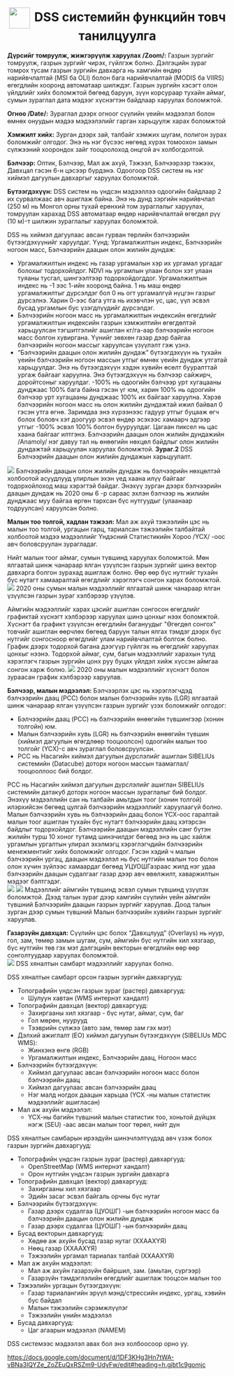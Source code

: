 
<h1 align="center"><img src="assets/images/icon_map.png" style="width: 48px;vertical-align: middle;padding-right: 10px;"/>DSS системийн функцийн товч танилцуулга</h1>

**Дүрсийг томруулж, жижгэрүүлж харуулах /Zoom/:** Газрын зургийг томруулж, газрын зургийг чирэх, гүйлгэж болно. Дэлгэцийн зураг томрох тусам газрын зургийн давхарга нь хамгийн өндөр нарийвчлалтай (MSI ба OLI) болон бага нарийвчлалтай (MODIS ба VIIRS) өгөгдлийн хооронд автоматаар шилждэг. Газрын зургийн хэсэгт олон үйлдлийг хийх боломжтой бөгөөд баруун, зүүн корсураар тухайн аймаг, сумын зураглал дата мэдээг хүснэгтэн байдлаар харуулах боломжтой.  <br>

**Огноо /Date/:**  Зураглал дээрх огноог сүүлийн үеийн мэдээлэл болон өмнөх онуудын мэдээ мэдээлэлийг гарган харьцуулж харах боломжтой  <br>

**Хэмжилт хийх:** Зурган дээрх зай, талбайг хэмжих шугам, полигон зурах боломжийг олгодог. Энэ нь нэг бүсээс нөгөөд хүрэх томоохон замын сүлжээний хоорондох зайг тооцоолоход онцгой ач холбогдолтой. <br>

**Бэлчээр:** Оптик, Бэлчээр, Мал аж ахуй, Тэжээл, Бэлчээрээр тэжээх, Давхцал гэсэн 6-н цэсээр бүрдэнэ. Одоогоор DSS систем нь нэг хиймэл дагуулын давхаргыг харуулах боломжтой. <br>

**Бүтээгдэхүүн:** DSS систем нь үндсэн мэдээллээ одоогийн байдлаар 2 их сурвалжаас авч ашиглаж байна. Энэ нь дунд зэргийн нарийвчлал (250 м) нь Монгол орны тухай ерөнхий том зураглалыг харуулах, томруулан харахад DSS автоматаар өндөр нарийвчлалтай өгөгдөл рүү (10 м)-т шилжин зураглалыг харуулах боломжтой. <br>

DSS нь хиймэл дагуулаас авсан гурван төрлийн бэлчээрийн бүтээгдэхүүнийг харуулдаг. Үүнд:  Ургамалжилтын индекс, Бэлчээрийн ногоон масс, Бэлчээрийн даацын олон жилийн дундаж: <br>
- Ургамалжилтын индекс нь газар ургамалын хэр их ургамал ургадаг болохыг тодорхойлдог. NDVI нь ургамлын улаан болон хэт улаан туяаны тусгал, шингээлтээр тодорхойдогддог. Ургамалжилтын индекс нь -1 ээс 1-ийн хооронд байна. 1 нь маш өндөр ургамалжилтыг дүрсэлдэг бол 0 нь огт ургамалгүй нүцгэн газрыг дүрсэлнэ. Харин 0-ээс бага утга нь ихэвчлэн ус, цас, үүл эсвэл бусад ургамлын бус үзэгдлүүдийг дүрсэлдэг.  <br>
- Бэлчээрийн ногоон масс нь ургамалжилтын индексийн өгөгдлийг ургамалжилтын индексийн газрын хэмжилтийн өгөгдөлтэй харьцуулсан тэгшитгэлийг ашиглан кг/га-аар бэлчээрийн ногоон масс болгон хувиргана. Үүнийг зөвхөн газар дээр байгаа бэлчээрийн ногоон массыг харуулсан үзүүлэлт гэж үзнэ.  <br>
- “Бэлчээрийн даацын олон жилийн дундаж” бүтээгдэхүүн нь тухайн үеийн бэлчээрийн ногоон массын утгыг өмнөх үеийн дундаж утгатай харьцуулдаг. Энэ нь бүтээгдэхүүн хэдэн хувийн өсөлт бууралттай ургаж байгааг харуулна. Энэ бүтээгдэхүүн нь бэлчээр сайжирч, доройтсоныг харуулдаг. -100% нь одоогийн бэлчээр урт хугацааны дунджаас 100% бага байна гэсэн үг юм, харин 100% нь одоогийн бэлчээр урт хугацааны дунджаас 100% их байгааг харуулна. Хэрэв бэлчээрийн ногоон масс нь олон жилийн дундажтай ижил байвал 0 гэсэн утга өгнө. Заримдаа энэ хүрээнээс гадуур утгыг буцааж өгч болох боловч хэт доогуур эсвэл өндөр эсэхээс хамаарч эдгээр утгыг -100% эсвэл 100% болгон бууруулдаг. Цагаан пиксел нь цас хаана байгааг илтгэнэ. Бэлчээрийн даацын олон жилийн дундажийн /Anamoly/ нэг давуу тал нь өнөөгийн нөхцөл байдлыг олон жилийн дундажтай харьцуулан харуулах боломжтой. **Зураг.2** DSS Бэлчээрийн даацын олон жилийн дундажын харьцуулалт. <br>

![](../assets/images/DSS_2.png)
Бэлчээрийн даацын олон жилийн дундаж нь бэлчээрийн нөхцөлтэй холбоотой асуудлууд улирлын эхэн үед хаана илүү байгааг тодорхойлоход маш хэрэгтэй байдаг. Энэхүү зурган дээрх бэлчээрийн даацын дундаж нь 2020 оны 6 -р сараас эхлэн бэлчээр нь жилийн дунджаас муу байгаа өргөн тархсан бүс нутгуудыг (улаанаар тодруулсан) харуулсан болно. <br>


**Малын тоо толгой, хадлан тэжээл:** Мал аж ахуй тэжээлийн цэс нь малын тоо толгой, ургацын гарц, тариалсан тэжээлийн талбайтай холбоотой мэдээ мэдээллийг Үндэсний Статистикийн Хороо /ҮСХ/ -оос авч боловсруулан зурагладаг.  <br>

Нийт малын тоог аймаг, сумын түвшинд харуулах боломжтой. Мөн ялгаатай шинж чанараар ялган үзүүлсэн газрын зургийг шинэ вектор давхарга болгон зурахад ашиглаж болно. Өөр өөр бүс нутгийг тухайн бүс нутагт хамааралтай өгөгдлийг хэрэглэгч сонгон харах боломжтой.  
![](../assets/images/DSS_3.png)
2020 оны сумын малын мэдээллийг ялгаатай шинж чанараар ялган үзүүлсэн газрын зураг хэлбэрээр үзүүлэв. 

Аймгийн мэдээллийг харах цэсийг ашиглан сонгосон өгөгдлийг графиктай хүснэгт хэлбэрээр харуулах шинэ цонхыг нээх боломжтой. Хүснэгт ба графикт үзүүлсэн өгөгдлийн багануудыг "Өгөгдөл сонгох" товчийг ашиглан өөрчлөх бөгөөд баруун талын ялгах тэмдэг дээрх бүс нутгийг сонгосноор өгөгдлийг улам нарийвчлалтай болгож болно. График дээрх тодорхой багана дээгүүр гүйлгэх нь өгөгдлийг харуулах цонхыг нээнэ. Тодорхой аймаг, сум, багын мэдээллийг харахын тулд хэрэглэгч газрын зургийн цонх руу буцах үйлдэл хийж хүссэн аймгаа  сонгон харж болно. 
![](../assets/images/DSS_4.png)
2020 оны малын мэдээллийг хүснэгт болон зураасан график хэлбэрээр харуулав.

**Бэлчээр, малын мэдээлэл:** Бэлчээрлэх цэс нь хэрэглэгчдэд бэлчээрийн даац (PCC) болон малын бэлчээрийн хувь (LGR) ялгаатай шинж чанараар ялган үзүүлсэн газрын зургийг үзэх боломжийг олгодог:  
- Бэлчээрийн даац (PCC) нь бэлчээрийн өнөөгийн түвшингээр (хонин толгойн) юм. 
- Малын бэлчээрийн хувь (LGR) нь бэлчээрийн өнөөгийн түвшин (хиймэл дагуулын өгөгдлөөр тооцоолсон) одоогийн малын тоо толгойг (ҮСХ)-с авч зураглал боловсруулсан.  
- PCC нь Насагийн хиймэл дагуулын дүрслэлийг ашиглан SIBELIUs системийн (Datacube) доторх ногоон массын таамаглал/тооцооллоос бий болдог. 

 PCC нь Насагийн хиймэл дагуулын дүрслэлийг ашиглан SIBELIUs системийн датакуб доторх ногоон массын зураглалыг бий болдог. Энэхүү мэдээллийн сан нь талбайн амьтдын тоог (хонин толгой) илэрхийсэн бөгөөд цулгай бэлчээрийн мэдээллийг харуулаагүй болно. Малын бэлчээрийн хувь нь бэлчээрийн даац болон ҮСХ-оос гаралтай малын тоог ашиглан тухайн бүс нутагт бэлчээрийн даац хэтэрсэн байдлыг тодорхойлдог. Бэлчээрийн даацын мэдээллийн санг бүтэн жилийн турш 10 хоног тутамд шинэчилдэг бөгөөд энэ нь цас хайлж ургамлын ургалтын улирал эхэлмэгц хэрэглэгчдийн бэлчээрийн менежментийг хийх боломжийг олгодог. Гэсэн хэдий ч малын бэлчээрийн ургац, даацын мэдээлэл нь бүс нутгийн малын тоо болон олон хүчин зүйлээс хамаардаг бөгөөд УЦУОШГазраас жилд нэг удаа бэлчээрийн даацын судалгааг газар дээр авч өвөлжилт, хаваржилтын мэдээг бэлтгэдэг.  
![](../assets/images/DSS_5.png)
![](../assets/images/DSS_6.png)
Мэдээллийг аймгийн түвшинд эсвэл сумын түвшинд үзүүлэх боломжтой. Дээд талын зураг дээр хамгийн сүүлийн үейн аймгийн түвшний Бэлчээрийн даацын газрын зургийг харуулав. Доод талын зурган дээр сумын түвшний Малын бэлчээрийн хувийн газрын зургийг харуулав. 


**Газарзүйн давхцал:** Сүүлийн цэс болох “Давхцлууд” (Overlays) нь нуур, гол, зам, төмөр замын шугам, сум, аймгийн бүс нутгийн хил хязгаар, бүс нутгийн төв гэх мэт дэлгэцийн векторын өгөгдлийн өөр өөр сонголтуудаар харуулах боломжтой.  
![](../assets/images/DSS_7.png)
DSS хяналтын самбарт мэдээллийг харуулах болно.


DSS хяналтын самбарт орсон газрын зургийн давхаргууд: 
- Топографийн үндсэн газрын зураг (растер) давхаргууд: 
    - Шулуун хавтан (WMS интернэт хандалт) 
- Топографийн давхцал (вектор) давхаргууд:
    - Захиргааны хил хязгаар - бүс нутаг, аймаг, сум, баг 
    - Гол мөрөн, нуурууд 
    - Тээврийн сүлжээ (авто зам, төмөр зам гэх мэт) 
- Дэлхий ажиглалт (EO) хиймэл дагуулын бүтээгдэхүүн (SIBELIUs MDC WMS): 
    - Жинхэнэ өнгө (RGB)  
    - Ургамалжилтын индекс, Бэлчээрийн даац, Ногоон масс
- Бэлчээрийн бүтээгдэхүүн: 
    - Хиймэл дагуулаас авсан бэлчээрийн ногоон масс болон бэлчээрийн даац 
    - Хиймэл дагуулаас авсан бэлчээрийн даац 
    - Нэг малд ногдох даацын харьцаа (ҮСХ -ны малын статистик мэдээллийг ашигласан) 
- Мал аж ахуйн мэдээлэл: 
    - ҮСХ-ны багийн түвшний малын статистик тоо, хоньтой дүйцэх нэгж (SEU) -аас авсан малын тоог төрөл, нийт дүн 


DSS хяналтын самбарын ирээдүйн шинэчлэлтүүдэд авч үзэж болох газрын зургийн давхаргууд: 
- Топографийн үндсэн газрын зураг (растер) давхаргууд: 
    - OpenStreetMap (WMS интернэт хандалт) 
    - Орон нутгийн үндсэн газрын зургийн давхарга 
- Топографийн давхцал (вектор) давхаргууд: 
    - Захиргааны хил хязгаар 
    - Эдийн засаг эсвэл байгаль орчны бүс нутаг 
- Бэлчээрийн бүтээгдэхүүн: 
    - Газар дээрх судалгаа (ЦУОШГ) -ын бэлчээрийн ногоон масс ба бэлчээрийн даацын олон жилийн дундаж 
    - Газар дээрх судалгаа (ЦУОШГ) -ын бэлчээрийн даац 
- Бусад векторын давхаргууд: 
    - Хөдөө аж ахуйн бусад газар нутаг (ХХААХҮЯ) 
    - Нөөц газар (ХХААХҮЯ) 
    - Тэжээлийн ургамал тариалах талбай (ХХААХҮЯ)
- Мал аж ахуйн мэдээлэл: 
    - Мал аж ахуйн газарзүйн байршил, зам. (амьтан, сүргээр) 
    - Газарзүйн тэмдэглэлийн өгөгдлийг ашиглаж тооцсон малын тоо 
- Тэжээлийн ургацын бүтээгдэхүүн: 
    - Газар тариалангийн эрүүл мэнд/стрессийн индекс, ургац, хэвийн бус байдал 
    - Малын тэжээлийн сэрэмжлүүлэг 
    - Тэжээлийн үнийн мэдээлэл 
- Бусад давхаргууд: 
    - Цаг агаарын мэдээлэл (NAMEM) 



DSS системээс мэдээлэл авах бол энэ холбоосоор орно уу. 

 https://docs.google.com/document/d/1DF3KHg3Hn7tWA-vBNa3lQYZe_ZoZEuQxRSZm9-UdyFw/edit#heading=h.gjbt1c9gomjc
<br>

</br>